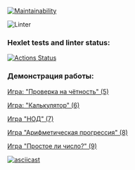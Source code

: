 [![Maintainability](https://api.codeclimate.com/v1/badges/7a3e95dd050152285f2c/maintainability)](https://codeclimate.com/github/krenar-rm/php-project-lvl1/maintainability)

![Linter](https://github.com/krenar-rm/php-project-lvl1/workflows/Linter/badge.svg)


### Hexlet tests and linter status:
[![Actions Status](https://github.com/krenar-rm/php-project-lvl1/workflows/hexlet-check/badge.svg)](https://github.com/krenar-rm/php-project-lvl1/actions)

### Демонстрация работы:
[Игра: "Проверка на чётность" (5)](https://asciinema.org/a/edICrlHa2V0r8nBNzOjb8eefJ)

[Игра: "Калькулятор" (6)](https://asciinema.org/a/SdMcxZFoWyL6WUDgFnIUXmbdO)

[Игра "НОД" (7)](https://asciinema.org/a/ICAIwbJPouFqb0LVxV0cKtUTE)

[Игра "Арифметическая прогрессия" (8)](https://asciinema.org/a/FmyJ2kTim8xMWsX57wQe44Nmb)

[Игра "Простое ли число?" (9)](https://asciinema.org/a/B2oKx9scN5gW9EMVZ6w6BZwdB)

[![asciicast](https://asciinema.org/a/B2oKx9scN5gW9EMVZ6w6BZwdB.png)](https://asciinema.org/a/B2oKx9scN5gW9EMVZ6w6BZwdB)